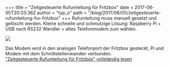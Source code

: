 +++
title = "Zeitgesteuerte Rufumleitung für Fritzbox"
date = 2017-06-05T20:33:36Z
author = "typ_o"
path = "/blog/2017/06/05/zeitgesteuerte-rufumleitung-fur-fritzbox"
+++
Rufumleitung muss manuell gesetzt und gelöscht werden. Kleine schnelle
und schmutzige Lösung: Raspberry Pi + USB nach RS232 Wandler + altes
Telefonmodem zum wählen.

[![](/media/dialer_kl.serendipityThumb.jpg)](/media/dialer.jpg)

Das Modem wird in den analogen Telefonport der Fritzbox gesteckt, Pi und
Modem mit dem Schnittstellenwandler verbunden.  
["Zeitgesteuerte Rufumleitung für Fritzbox" vollständig
lesen](https://flipdot.org/blog/archives/382-Zeitgesteuerte-Rufumleitung-fuer-Fritzbox.html#extended)
